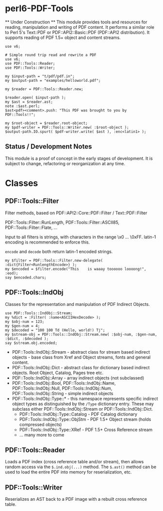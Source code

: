 perl6-PDF-Tools
===============

** Under Construction **  This module provides tools and resources for reading, manipulation and writing of PDF content. It performs a similar role to Perl 5's Text::PDF or PDF::API2::Basic::PDF (PDF::API2 distribution). It supports reading of PDF 1.5+ object and content streams. 

```
use v6;

# Simple round trip read and rewrite a PDF
use v6;
use PDF::Tools::Reader;
use PDF::Tools::Writer;

my $input-path = "t/pdf/pdf.in";
my $output-path = "examples/helloworld.pdf";

my $reader = PDF::Tools::Reader.new;
 
$reader.open( $input-path );
my $ast = $reader.ast;
note :$ast.perl;
$ast<pdf><comment>.push: "This PDF was brought to you by PDF::Tools!!";

my $root-object = $reader.root-object;
my $pdf-writer = PDF::Tools::Writer.new( :$root-object );
$output-path.IO.spurt( $pdf-writer.write( $ast ), :enc<latin1> );
```

## Status / Development Notes

This module is a proof of concept in the early stages of development.  It is subject to change, refactoring or reorganization  at any time.

# Classes

## PDF::Tools::Filter

Filter methods, based on PDF::API2::Core::PDF::Filter / Text::PDF::Filter

PDF::Tools::Filter::RunLength, PDF::Tools::Filter::ASCII85, PDF::Tools::Filter::Flate, ...

Input to all filters is strings, with characters in the range \x0 ... \0xFF. latin-1 encoding
is recommended to enforce this.

`encode` and `decode` both return latin-1 encoded strings.

 ```
 my $filter = PDF::Tools::Filter.new-delegate( :dict{Filter<RunlengthEncode>} );
 my $encoded = $filter.encode("This    is waaay toooooo loooong!", :eod);
 say $encoded.chars;
 ```

## PDF::Tools::IndObj

Classes for the representation and manipulation of PDF Indirect Objects.

```
use PDF::Tools::IndObj::Stream;
my %dict = :Filter( :name<ASCIIHexDecode> );
my $obj-num = 123;
my $gen-num = 4;
my $decoded = "100 100 Td (Hello, world!) Tj";
my $stream-obj = PDF::Tools::IndObj::Stream.new( :$obj-num, :$gen-num, :$dict, :$decoded );
say $stream.obj.encoded;
```

- PDF::Tools::IndObj::Stream - abstract class for stream based indirect objects - base class from Xref and Object streams, fonts and general content.
- PDF::Tools::IndObj::Dict - abstract class for dictionary based indirect objects. Root Object, Catalog, Pages tree etc.
- PDF::Tools::IndObj::Array - array indirect objects (not subclassed)
- PDF::Tools::IndObj::Bool, PDF::Tools::IndObj::Name, PDF::Tools::IndObj::Null, PDF::Tools::IndObj::Num, PDF::Tools::IndObj::String - simple indirect objects
- PDF::Tools::IndObj::Type::* - this namespace represents specific indirect object types as distinguished by the `/Type` dictionary entry. These may subclass either PDF::Tools::IndObj::Stream or PDF::Tools::IndObj::Dict.
  - PDF::Tools::IndObj::Type::Catalog - PDF Catalog dictionary
  - PDF::Tools::IndObj::Type::ObjStm - PDF 1.5+ Object stream (holds compressed objects)
  - PDF::Tools::IndObj::Type::XRef - PDF 1.5+ Cross Reference stream
  - ... many more to come

## PDF::Tools::Reader

Loads a PDF index (cross reference table and/or stream), then allows random access via the `$.ind.obj(...)` method. The `$.ast()`
method can be used to load the entire PDF into memory for reserialization, etc.

## PDF::Tools::Writer

Reserializes an AST back to a PDF image with a rebuilt cross reference table.

